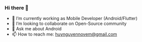 ### Hi there 👋
- 🔭 I’m currently working as Mobile Developer (Android/Flutter)
- 👯 I’m looking to collaborate on Open-Source community
- 💬 Ask me about Android
- 📫 How to reach me: huynguyennovem@gmail.com
